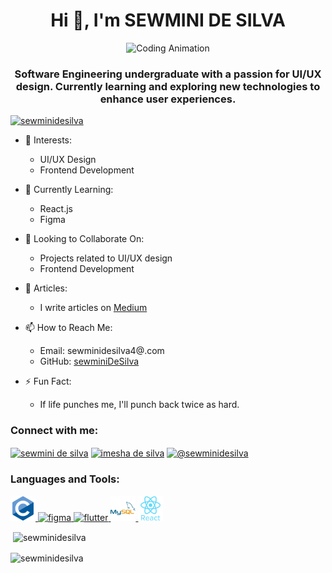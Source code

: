 
<h1 align="center">Hi 👋, I'm SEWMINI DE SILVA</h1><p align="center">
  <img src="https://i.imgur.com/sTpDjnB.gif" alt="Coding Animation" width="100" height="100">
</p>

<h3 align="center">Software Engineering undergraduate with a passion for UI/UX design. Currently learning and exploring new technologies to enhance user experiences.</h3>

<p align="left"> <a href="https://github.com/ryo-ma/github-profile-trophy"><img src="https://github-profile-trophy.vercel.app/?username=sewminidesilva" alt="sewminidesilva" /></a> </p>

- 🔭 Interests:
  - UI/UX Design
  - Frontend Development

- 🌱 Currently Learning:
  - React.js
  - Figma

- 👯 Looking to Collaborate On:
  - Projects related to UI/UX design
  - Frontend Development

- 📝 Articles:
  - I write articles on [Medium](https://medium.com/@sewminidesilva4)

- 📫 How to Reach Me:
  - Email: sewminidesilva4@.com
  - GitHub: [sewminiDeSilva](https://github.com/sewmimiDeSilva)

- ⚡ Fun Fact:
  - If life punches me, I'll punch back twice as hard.


<h3 align="left">Connect with me:</h3>
<p align="left">
<a href="https://linkedin.com/in/sewmini de silva" target="blank"><img align="center" src="https://raw.githubusercontent.com/rahuldkjain/github-profile-readme-generator/master/src/images/icons/Social/linked-in-alt.svg" alt="sewmini de silva" height="30" width="40" /></a>
<a href="https://fb.com/imesha de silva" target="blank"><img align="center" src="https://raw.githubusercontent.com/rahuldkjain/github-profile-readme-generator/master/src/images/icons/Social/facebook.svg" alt="imesha de silva" height="30" width="40" /></a>
<a href="https://medium.com/@sewminidesilva" target="_blank"><img align="center" src="https://cdn.jsdelivr.net/gh/simple-icons/simple-icons/icons/medium.svg" alt="@sewminidesilva" height="30" width="30" /></a>

</p>

<h3 align="left">Languages and Tools:</h3>
<p align="left"> <a href="https://www.cprogramming.com/" target="_blank" rel="noreferrer"> <img src="https://raw.githubusercontent.com/devicons/devicon/master/icons/c/c-original.svg" alt="c" width="40" height="40"/> </a> <a href="https://www.figma.com/" target="_blank" rel="noreferrer"> <img src="https://www.vectorlogo.zone/logos/figma/figma-icon.svg" alt="figma" width="40" height="40"/> </a> <a href="https://flutter.dev" target="_blank" rel="noreferrer"> <img src="https://www.vectorlogo.zone/logos/flutterio/flutterio-icon.svg" alt="flutter" width="40" height="40"/> </a> <a href="https://www.mysql.com/" target="_blank" rel="noreferrer"> <img src="https://raw.githubusercontent.com/devicons/devicon/master/icons/mysql/mysql-original-wordmark.svg" alt="mysql" width="40" height="40"/> </a> <a href="https://reactjs.org/" target="_blank" rel="noreferrer"> <img src="https://raw.githubusercontent.com/devicons/devicon/master/icons/react/react-original-wordmark.svg" alt="react" width="40" height="40"/> </a> </p>

<p>&nbsp;<img align="center" src="https://github-readme-stats.vercel.app/api?username=sewminidesilva&show_icons=true&locale=en" alt="sewminidesilva" /></p>

<p><img align="center" src="https://github-readme-streak-stats.herokuapp.com/?user=sewminidesilva&" alt="sewminidesilva" /></p>
